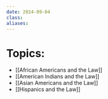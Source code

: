 ```yaml
---
date: 2024-09-04
class: 
aliases:
---
```

# Topics:
- [[African Americans and the Law]]
- [[American Indians and the Law]]
- [[Asian Americans and the Law]]
- [[Hispanics and the Law]]
